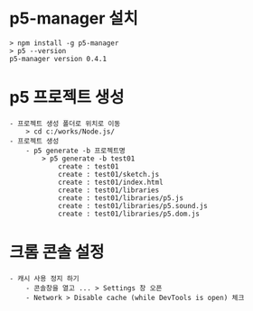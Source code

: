 # p5-manager 설치
    > npm install -g p5-manager
    > p5 --version
    p5-manager version 0.4.1

# p5 프로젝트 생성
    - 프로젝트 생성 폴더로 위치로 이동
        > cd c:/works/Node.js/
    - 프로젝트 생성
        - p5 generate -b 프로젝트명
            > p5 generate -b test01
                create : test01
                create : test01/sketch.js
                create : test01/index.html
                create : test01/libraries
                create : test01/libraries/p5.js
                create : test01/libraries/p5.sound.js
                create : test01/libraries/p5.dom.js

# 크롬 콘솔 설정
    - 캐시 사용 정지 하기
        - 콘솔창을 열고 ... > Settings 창 오픈
        - Network > Disable cache (while DevTools is open) 체크